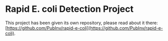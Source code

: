 # Rapid E. coli Detection Project

This project has been given its own repository, please read about it there: [https://github.com/PubInv/rapid-e-coli](https://github.com/PubInv/rapid-e-coli).





